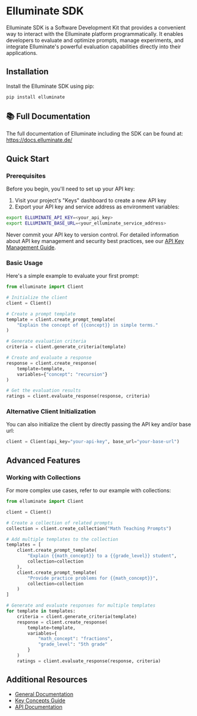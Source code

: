 # Elluminate SDK

Elluminate SDK is a Software Development Kit that provides a convenient way to interact with the Elluminate platform programmatically. It enables developers to evaluate and optimize prompts, manage experiments, and integrate Elluminate's powerful evaluation capabilities directly into their applications.

## Installation

Install the Elluminate SDK using pip:

```bash
pip install elluminate
```

## 📚 Full Documentation

The full documentation of Elluminate including the SDK can be found at: https://docs.elluminate.de/

## Quick Start

### Prerequisites

Before you begin, you'll need to set up your API key:

1. Visit your project's "Keys" dashboard to create a new API key
2. Export your API key and service address as environment variables:

```bash
export ELLUMINATE_API_KEY=<your_api_key>
export ELLUMINATE_BASE_URL=<your_elluminate_service_address>
```

Never commit your API key to version control. For detailed information about API key management and security best practices, see our [API Key Management Guide](https://docs.elluminate.de/get_started/api_keys/).

### Basic Usage

Here's a simple example to evaluate your first prompt:

```python
from elluminate import Client

# Initialize the client
client = Client()

# Create a prompt template
template = client.create_prompt_template(
    "Explain the concept of {{concept}} in simple terms."
)

# Generate evaluation criteria
criteria = client.generate_criteria(template)

# Create and evaluate a response
response = client.create_response(
    template=template,
    variables={"concept": "recursion"}
)

# Get the evaluation results
ratings = client.evaluate_response(response, criteria)
```

### Alternative Client Initialization

You can also initialize the client by directly passing the API key and/or base url:

```python
client = Client(api_key="your-api-key", base_url="your-base-url")
```

## Advanced Features

### Working with Collections

For more complex use cases, refer to our example with collections:

```python
from elluminate import Client

client = Client()

# Create a collection of related prompts
collection = client.create_collection("Math Teaching Prompts")

# Add multiple templates to the collection
templates = [
    client.create_prompt_template(
        "Explain {{math_concept}} to a {{grade_level}} student",
        collection=collection
    ),
    client.create_prompt_template(
        "Provide practice problems for {{math_concept}}",
        collection=collection
    )
]

# Generate and evaluate responses for multiple templates
for template in templates:
    criteria = client.generate_criteria(template)
    response = client.create_response(
        template=template,
        variables={
            "math_concept": "fractions",
            "grade_level": "5th grade"
        }
    )
    ratings = client.evaluate_response(response, criteria)
```

## Additional Resources

- [General Documentation](https://docs.elluminate.de/)
- [Key Concepts Guide](https://docs.elluminate.de/get_started/key_concepts/)
- [API Documentation](https://docs.elluminate.de/elluminate/client/)
